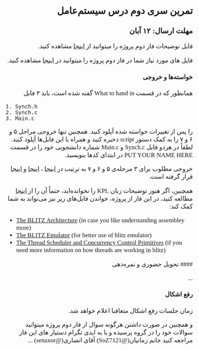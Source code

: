 <style>
@import url('https://fonts.googleapis.com/css2?family=Lateef&display=swap');
</style>

<div dir="rtl" style="font-family: 'Lateef', cursive;font-size:1.2em" markdown="1">

## تمرین سری دوم درس سیستم‌عامل
### مهلت ارسال: ۱۲ آبان



فایل توضیحات فاز دوم پروژه را میتوانید از [اینجا](/project2.pdf) مشاهده کنید.

فایل های مورد نیاز شما در فاز دوم پروژه را میتوانید در [اینجا](https://github.com/BlitzOSProject/BlitzOSProject.github.io/tree/1403/Assignments/p2) مشاهده کنید.

#### خواسته‌ها و خروجی

همانطور که در قسمت 
What to hand in
گفته شده است، باید ۳ فایل

<div dir="ltr" markdown="1">

```
1. Synch.h
2. Synch.c
3. Main.c
```
</div>

را پس از تغییرات خواسته شده آپلود کنید. همچنین تنها خروجی مراحل ۵ و ۶ و ۷ را به کمک دستور 
script
ذخیره کنید و همراه با این فایل‌ها آپلود کنید. لطفاً در هردو فایل 
Synch.c 
و
Main.c
شماره دانشجویی خود را در قسمت 
PUT YOUR NAME HERE
در ابتدای کدها بنویسید.

خروجی مطلوب برای ۳ مرحله‌ی ۵ و ۶ و ۷ به ترتیب در 
[اینجا](/DesiredOutput1.pdf)
،
[اینجا](/DesiredOutput2.pdf)
و
[اینجا](/DesiredOutput3.pdf)
قرار گرفته است.

همچنین، اگر هنوز توضیحات زبان
KPL
را نخوانده‌اید، حتماً آن 
را  از
[اینجا](/BlitzDoc/KPLOverview.pdf) 
مطالعه کنید،
 در این فاز از پروژه، خواندن فایل‌های زیر نیز می‌تواند به شما کمک کند:
<div dir="ltr" markdown="1">


- [The BLITZ Architecture](/BlitzDoc/BlitzArchitecture.pdf) (in case you like understanding assembley more)
- [The BLITZ Emulator](/BlitzDoc/Emulator.pdf) (for better use of blitz emulator)
- [The Thread Scheduler and Concurrency Control Primitives](/BlitzDoc/ThreadScheduler.pdf) (if you need more information on how threads are working in blitz)

</div>
#### تحویل حضوری و نمره‌دهی

...

#### رفع اشکال
زمان جلسات رفع اشکال متعاقبا اعلام خواهد شد.

و همچنین در صورت داشتن هرگونه سوال از فاز دوم پروژه میتوانید سوالات خود را در گروه پرسیده و یا به ایدی تگرام دستیار های این فاز مراجعه کنید
خانم زمانیان(@SoZ7121)
آقای انصاری(@senaxor) 
...

</div>

